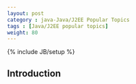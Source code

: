 ```yaml
---
layout: post
category : java-Java/J2EE Popular Topics
tags : [Java/J2EE popular topics]
weight: 80
---
```


{% include JB/setup %}

## Introduction
